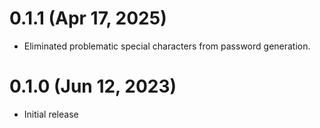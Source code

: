 # 0.1.1 (Apr 17, 2025)
* Eliminated problematic special characters from password generation.

# 0.1.0 (Jun 12, 2023)
* Initial release
